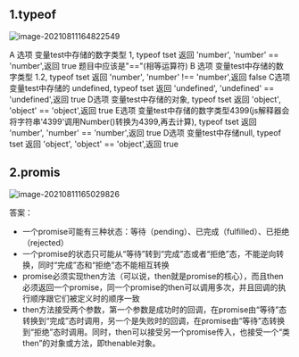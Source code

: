 ## 1.typeof

![image-20210811164822549](C:\Users\13041\AppData\Roaming\Typora\typora-user-images\image-20210811164822549.png)

A 选项 变量test中存储的数字类型 1, typeof tset 返回 'number', 'number' == 'number',返回 true 
题目中应该是"=="(相等运算符)
B 选项 变量test中存储的数字类型 1.2, typeof tset 返回 'number', 'number' !== 'number',返回 false 
C选项 变量test中存储的 undefined, typeof tset 返回 'undefined', 'undefined' == 'undefined',返回 true
D选项 变量test中存储的对象, typeof tset 返回 'object', 'object' == 'object',返回 true
E选项 变量test中存储的数字类型4399(js解释器会将字符串'4399'调用Number()转换为4399,再去计算), typeof tset 返回 'number', 'number' == 'number',返回 true
D选项 变量test中存储null, typeof tset 返回 'object', 'object' == 'object',返回 true

## 2.promis

![image-20210811165029826](C:\Users\13041\AppData\Roaming\Typora\typora-user-images\image-20210811165029826.png)

答案：

- 一个promise可能有三种状态：等待（pending）、已完成（fulfilled）、已拒绝（rejected）
- 一个promise的状态只可能从“等待”转到“完成”态或者“拒绝”态，不能逆向转换，同时“完成”态和“拒绝”态不能相互转换
- promise必须实现then方法（可以说，then就是promise的核心），而且then必须返回一个promise，同一个promise的then可以调用多次，并且回调的执行顺序跟它们被定义时的顺序一致
- then方法接受两个参数，第一个参数是成功时的回调，在promise由“等待”态转换到“完成”态时调用，另一个是失败时的回调，在promise由“等待”态转换到“拒绝”态时调用。同时，then可以接受另一个promise传入，也接受一个“类then”的对象或方法，即thenable对象。